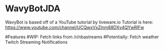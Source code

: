 # WavyBotJDA
WavyBot is based off of a YouTube tutorial by liveware.io 
Tutorial is here: https://www.youtube.com/channel/UCQwxVxZlnm88DXy4QYwRlFw

#Features
  #WIP:
    Fetch links from /r/nbastreams
  #Potentially:
    Fetch weather
    Twitch Streaming Notifications
